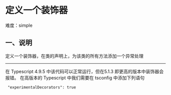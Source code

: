# 定义一个装饰器
难度：simple
## 一、说明
 定义一个装饰器，在类的声明上，为该类的所有方法添加一个异常处理

 ---
 在 Typescript 4.9.5 中该代码可以正常运行，但在5.1.3 即更高的版本中装饰器会报错。
 在高版本的 Typescript 中我们需要在 tsconfig 中添加下列语句

     "experimentalDecorators": true  